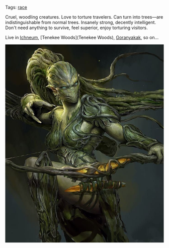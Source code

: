 Tags: [race](Races)

Cruel, woodling creatures. Love to torture travelers. Can turn into trees—are indistinguishable from normal trees. Insanely strong, decently intelligent. Don't need anything to survive, feel superior, enjoy torturing visitors.

Live in [Ichneum](Ichneum), [Tenekee Woods](Tenekee Woods), [Goranyakak](Goranyakak), so on...

![Troenka](/img/20bd29e9788e38e76ea66d1bb4d38900.jpg)